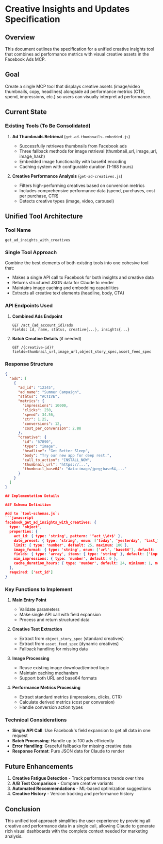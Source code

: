 # Creative Insights and Updates Specification

## Overview

This document outlines the specification for a unified creative insights tool that combines ad performance metrics with visual creative assets in the Facebook Ads MCP.

## Goal

Create a single MCP tool that displays creative assets (image/video thumbnails, copy, headlines) alongside ad performance metrics (CTR, spend, impressions, etc.) so users can visually interpret ad performance.

## Current State

### Existing Tools (To Be Consolidated)

1. **Ad Thumbnails Retrieval** (`get-ad-thumbnails-embedded.js`)
   - Successfully retrieves thumbnails from Facebook ads
   - Three fallback methods for image retrieval (thumbnail_url, image_url, image_hash)
   - Embedded image functionality with base64 encoding
   - Caching system with configurable duration (1-168 hours)

2. **Creative Performance Analysis** (`get-ad-creatives.js`)
   - Filters high-performing creatives based on conversion metrics
   - Includes comprehensive performance data (spend, purchases, cost per purchase, CTR)
   - Detects creative types (image, video, carousel)

## Unified Tool Architecture

### Tool Name
`get_ad_insights_with_creatives`

### Single Tool Approach
Combine the best elements of both existing tools into one cohesive tool that:
- Makes a single API call to Facebook for both insights and creative data
- Returns structured JSON data for Claude to render
- Maintains image caching and embedding capabilities
- Extracts all creative text elements (headline, body, CTA)

### API Endpoints Used

1. **Combined Ads Endpoint**
   ```
   GET /act_{ad_account_id}/ads
   Fields: id, name, status, creative{...}, insights{...}
   ```

2. **Batch Creative Details** (if needed)
   ```
   GET /{creative-id}?fields=thumbnail_url,image_url,object_story_spec,asset_feed_spec
   ```

### Response Structure

```json
{
  "ads": [
    {
      "ad_id": "12345",
      "ad_name": "Summer Campaign",
      "status": "ACTIVE",
      "metrics": {
        "impressions": 10000,
        "clicks": 250,
        "spend": 34.56,
        "ctr": 1.25,
        "conversions": 12,
        "cost_per_conversion": 2.88
      },
      "creative": {
        "id": "67890",
        "type": "image",
        "headline": "Get Better Sleep",
        "body": "Try our new app for deep rest.",
        "call_to_action": "INSTALL_NOW",
        "thumbnail_url": "https://...",
        "thumbnail_base64": "data:image/jpeg;base64,..." 
      }
    }
  ]
}

## Implementation Details

### Schema Definition

Add to `tool-schemas.js`:
```javascript
facebook_get_ad_insights_with_creatives: {
  type: 'object',
  properties: {
    act_id: { type: 'string', pattern: '^act_\\d+$' },
    date_preset: { type: 'string', enum: ['today', 'yesterday', 'last_7d', 'last_30d', 'last_60d', 'last_90d'] },
    limit: { type: 'number', default: 25, maximum: 100 },
    image_format: { type: 'string', enum: ['url', 'base64'], default: 'url' },
    fields: { type: 'array', items: { type: 'string' }, default: ['impressions', 'clicks', 'spend', 'ctr', 'actions'] },
    min_impressions: { type: 'number', default: 0 },
    cache_duration_hours: { type: 'number', default: 24, minimum: 1, maximum: 168 }
  },
  required: ['act_id']
}
```

### Key Functions to Implement

1. **Main Entry Point**
   - Validate parameters
   - Make single API call with field expansion
   - Process and return structured data

2. **Creative Text Extraction**
   - Extract from `object_story_spec` (standard creatives)
   - Extract from `asset_feed_spec` (dynamic creatives)
   - Fallback handling for missing data

3. **Image Processing**
   - Reuse existing image download/embed logic
   - Maintain caching mechanism
   - Support both URL and base64 formats

4. **Performance Metrics Processing**
   - Extract standard metrics (impressions, clicks, CTR)
   - Calculate derived metrics (cost per conversion)
   - Handle conversion action types

### Technical Considerations

- **Single API Call**: Use Facebook's field expansion to get all data in one request
- **Batch Processing**: Handle up to 100 ads efficiently
- **Error Handling**: Graceful fallbacks for missing creative data
- **Response Format**: Pure JSON data for Claude to render

## Future Enhancements

1. **Creative Fatigue Detection** - Track performance trends over time
2. **A/B Test Comparison** - Compare creative variants
3. **Automated Recommendations** - ML-based optimization suggestions
4. **Creative History** - Version tracking and performance history

## Conclusion

This unified tool approach simplifies the user experience by providing all creative and performance data in a single call, allowing Claude to generate rich visual dashboards with the complete context needed for marketing analysis.